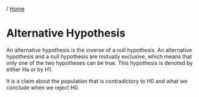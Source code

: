 / [Home](index.md)

# Alternative Hypothesis

An alternative hypothesis is the inverse of a null hypothesis. An alternative hypothesis and a null hypothesis are mutually exclusive, which means that only one of the two hypotheses can be true. This hypothesis is denoted by either Ha or by H1.

It is a claim about the population that is contradictory to H0 and what we conclude when we reject H0.


